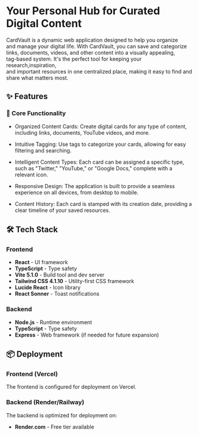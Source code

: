 # Your Personal Hub for Curated Digital Content

CardVault is a dynamic web application designed to help you organize   
and manage your digital life. With CardVault, you can save and categorize   
links, documents, videos, and other content into a visually appealing,   
tag-based system. It's the perfect tool for keeping your research,inspiration,  
 and important resources in one centralized place, making it easy to find and   
 share what matters most.

 ## ✨ Features

### 🎯 Core Functionality
- Organized Content Cards: Create digital cards for any type of content, including links, documents, YouTube videos, and more.

- Intuitive Tagging: Use tags to categorize your cards, allowing for easy filtering and searching.

- Intelligent Content Types: Each card can be assigned a specific type, such as "Twitter," "YouTube," or "Google Docs," complete with a relevant icon.

- Responsive Design: The application is built to provide a seamless experience on all devices, from desktop to mobile.

- Content History: Each card is stamped with its creation date, providing a clear timeline of your saved resources.

## 🛠️ Tech Stack

### Frontend
- **React** - UI framework
- **TypeScript** - Type safety
- **Vite 5.1.0** - Build tool and dev server
- **Tailwind CSS 4.1.10** - Utility-first CSS framework
- **Lucide React** - Icon library
- **React Sonner** - Toast notifications


### Backend
- **Node.js** - Runtime environment
- **TypeScript** - Type safety
- **Express** - Web framework (if needed for future expansion)

## 📦 Deployment

### Frontend (Vercel)
The frontend is configured for deployment on Vercel.

### Backend (Render/Railway)
The backend is optimized for deployment on:
- **Render.com** - Free tier available